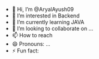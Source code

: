 - 👋 Hi, I’m @AryalAyush09
- 👀 I’m interested in Backend 
- 🌱 I’m currently learning JAVA
- 💞️ I’m looking to collaborate on ...
- 📫 How to reach 
- 😄 Pronouns: ...
- ⚡ Fun fact:

<!---
AryalAyush09/AryalAyush09 is a ✨ special ✨ repository because its `README.md` (this file) appears on your GitHub profile.
You can click the Preview link to take a look at your changes.
--->
